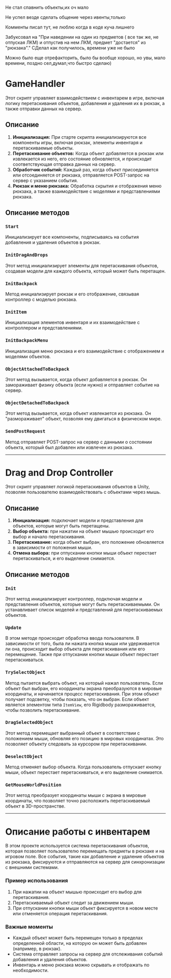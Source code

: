Не стал спавнить объекты,их оч мало

Не успел везде сделать общение через ивенты,только 

Комменты писал тут, не люблю когда в коде куча лишнего

Забуксовал на "При наведении на один из предметов ( все так же, не отпуская ЛКМ) и отпустив на нем ЛКМ, предмет "достается" из "рюкзака"." СДелал как получилось, времени уже не было

Можно было еще отрефакторить, было бы вообще хорошо, но увы, мало времени, поздно сел,думал,что быстро сделаю)

# GameHandler

Этот скрипт управляет взаимодействием с инвентарем в игре, включая логику перетаскивания объектов, добавления и удаления их в рюкзак, а также отправки данных на сервер.

## Описание

1. **Инициализация:** При старте скрипта инициализируются все компоненты игры, включая рюкзак, элементы инвентаря и перетаскиваемые объекты.
2. **Перетаскивание объектов:** Когда объект добавляется в рюкзак или извлекается из него, его состояние обновляется, и происходит соответствующая отправка данных на сервер.
3. **Обработчик событий:** Каждый раз, когда объект присоединяется или отсоединяется от рюкзака, отправляется POST-запрос на сервер с указанием события.
4. **Рюкзак и меню рюкзака:** Обработка скрытия и отображения меню рюкзака, а также взаимодействие с моделями и представлениями рюкзака.

## Описание методов

### `Start`

Инициализирует все компоненты, подписываясь на события добавления и удаления объектов в рюкзак.

### `InitDragAndDrops`

Этот метод инициализирует элементы для перетаскивания объектов, создавая модели для каждого объекта, который может быть перетащен.

### `InitBackpack`

Метод инициализирует рюкзак и его отображение, связывая контроллер с моделью рюкзака.

### `InitItem`

Инициализация элементов инвентаря и их взаимодействие с контроллером и представлениями.

### `InitBackpackMenu`

Инициализация меню рюкзака и его взаимодействие с отображением и моделями объектов.

### `ObjectAttachedToBackpack`

Этот метод вызывается, когда объект добавляется в рюкзак. Он замораживает физику объекта (если нужно) и отправляет событие на сервер.

### `ObjectDetachedToBackpack`

Этот метод вызывается, когда объект извлекается из рюкзака. Он "размораживает" объект, позволяя ему двигаться в физическом мире.

### `SendPostRequest`

Метод отправляет POST-запрос на сервер с данными о состоянии объекта, который был добавлен или извлечен из рюкзака.

---

# Drag and Drop Controller

Этот скрипт управляет логикой перетаскивания объектов в Unity, позволяя пользователю взаимодействовать с объектами через мышь.

## Описание

1. **Инициализация:** подключает модели и представления для объектов, которые могут быть перетащены.
2. **Выбор объекта:** при нажатии на объект мышью происходит его выбор и начало перетаскивания.
3. **Перетаскивание:** когда объект выбран, его положение обновляется в зависимости от положения мыши.
4. **Отмена выбора:** при отпускании кнопки мыши объект перестает перетаскиваться, и его выделение снимается.

## Описание методов

### `Init`

Этот метод инициализирует контроллер, подключая модели и представления объектов, которые могут быть перетаскиваемыми. Он устанавливает список моделей и представлений для перетаскиваемых объектов.

### `Update`

В этом методе происходит обработка ввода пользователя. В зависимости от того, была ли нажата кнопка мыши или удерживается ли она, происходит выбор объекта для перетаскивания или его перемещение. Также при отпускании кнопки мыши объект перестает перетаскиваться.

### `TrySelectObject`

Метод пытается выбрать объект, на который нажал пользователь. Если объект был выбран, его координаты экрана преобразуются в мировые координаты, и начинается процесс перетаскивания. При этом объект получает подсветку, чтобы показать, что он выбран. Если объект является элементом типа `ItemView`, его Rigidbody размораживается, чтобы позволить перетаскивание.

### `DragSelectedObject`

Этот метод перемещает выбранный объект в соответствии с положением мыши, обновляя его позицию в мировых координатах. Это позволяет объекту следовать за курсором при перетаскивании.

### `DeselectObject`

Метод отменяет выбор объекта. Когда пользователь отпускает кнопку мыши, объект перестает перетаскиваться, и его выделение снимается.

### `GetMouseWorldPosition`

Этот метод преобразует координаты мыши с экрана в мировые координаты, что позволяет точно расположить перетаскиваемый объект в 3D-пространстве.

---

# Описание работы с инвентарем

В этом проекте используется система перетаскивания объектов, которая позволяет пользователю перемещать предметы в рюкзаке и на игровом поле. Все события, такие как добавление и удаление объектов из рюкзака, фиксируются и отправляются на сервер для синхронизации с внешними системами.

### Пример использования

1. При нажатии на объект мышью происходит его выбор для перетаскивания.
2. Перетаскиваемый объект следит за движением мыши.
3. При отпускании кнопки мыши объект фиксируется в новом месте или отменяется операция перетаскивания.

### Важные моменты

- Каждый объект может быть перемещен только в пределах определенной области, на которую он может быть добавлен (например, в рюкзак).
- Система отправляет запросы на сервер для отслеживания событий добавления и удаления объектов.
- Инвентарь и меню рюкзака можно скрывать и отображать по необходимости.
